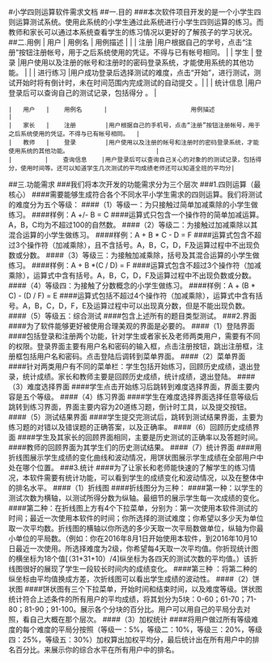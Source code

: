 #小学四则运算软件需求文档
##一.目的
###本次软件项目开发的是一个小学生四则运算测试系统。使用此系统的小学生通过此系统进行小学生四则运算的练习。而教师和家长可以通过本系统查看学生的练习情况以更好的了解孩子的学习状况。
##二.用例
    |   用户   |    用例名    |                       用例描述                                                         |
    |         |    注册      |用户根据自己的学号，点击“注册”按钮注册帐号，用于之后系统使用的凭证。不得与已有帐号相同。  |
    |   学生   |    登录      |用户使用以及注册的帐号和注册时的密码登录系统，才能使用系统的其他功能。                      |
    |         |    进行练习  |用户成功登录后选择测试的难度，点击“开始”，进行测试，测试开始时将有倒计时，未在时间范围内完成测试的自动提交 。|
    |         |    统计信息  |用户登录后可以查询自己的测试记录，包括得分 。                                    |



    |   用户   |    用例名      |                       用例描述                                                           |
    |   家长   |    注册        |用户根据自己的手机号，点击“注册”按钮注册帐号，用于之后系统使用的凭证。不得与已有帐号相同。  |
    |   教师   |    登录        |用户使用以及注册的帐号和注册时的密码登录系统，才能使用系统的其他功能。                        |
    |         |    查询信息    |用户登录后可以查询自己关心的对象的的测试记录，包括得分，使用时间等。还可以知道学生几次测试的平均成绩老师还可以知道全班的平均分|
##三.功能需求
###我们将本次开发的功能需求分为三个层次
###1.四则运算（最核心）
####需要能够生成符合各个不同水平小学生需求的四则运算。我们将测试的难度分为五个等级：
####（1）等级一：为只接触过简单加减乘除的小学生做练习。
####样例：A  +/-  B = C
####运算式只包含一个操作符的简单加减运算。A，B，C均为不超过100的自然数。
####（2）等级二：为接触过加减乘除以其混合运算的小学生做练习。
####样例：A + B * C - D = F
####运算式包含不超过3个操作符（加减乘除），且不含括号。A，B，C，D，F及运算过程中不出现负数或分数。
####（3）等级三：为接触加减乘除，括号及其混合运算的小学生做练习。
####样例：A + B *(C / D) = F
####运算式包含不超过3个操作符（加减乘除），运算式中含有括号。A，B，C，D，F及运算过程中不出现负数或分数。
####（4）等级四：为接触了分数概念的小学生做练习。
####样例：A + (B * C) - (D / F) = E
####运算式包括不超过4个操作符（加减乘除），运算式中含有括号。A，B，C，D，F，E及运算过程中可以出现真分数，但是不能出现负数。
####（5）等级五：综合测试
####包含上述所有的题目类型测试。
###2.界面
####为了软件能够更好被使用合理美观的界面是必要的。
####（1）登陆界面
####包括登录和注册两个功能，针对学生或者家长及老师两类用户，需要有不同的权限。登录界面主要有用户名和密码的输入框，点击注册按钮，跳出注册框，注册框包括用户名和密码。点击登陆后调转到菜单界面。
####（2）菜单界面
####针对两类用户有不同的菜单栏：学生包括开始练习，回顾历史成绩，退出登录，统计成绩。家长和教师主要是回顾历史成绩，统计成绩，退出登陆。
####（3）难度选择界面
####学生点击开始练习后跳转到难度选择界面，界面主要内容是五个等级。
####（4）练习界面
####学生在难度选择界面选择任意等级后跳转到练习界面，界面主要内容为20道练习题，倒计时工具，以及提交按钮。
####（5）测试结果界面
####学生提交完测试后，跳转到测试结果界面，主要为练习题的对错以及错误题的正确答案，以及正确率。
####（6）回顾历史成绩界面
####学生及其家长的回顾界面相同，主要是历史测试的正确率以及答题时间。
####教师的回顾界面为其学生们的历史测试结果。
####（7）统计界面
####用折线图展示学生成绩的变化曲线和波动情况，用饼状图展示学生成绩在全部用户中处在哪个位置。
###3.统计
####为了让家长和老师能快速的了解学生的练习情况，本软件需要有统计功能，可以看到学生的成绩变化和波动情况，以及在整体中的排名水平。
####（1）折线图
####折线图分为三种：
####第一种：以学生的测试次数为横轴，以测试所得分数为纵轴。最细节的展示学生每一次成绩的变化。
####第二种：在折线图上方有4个下拉菜单，分别为：第一次使用本软件测试的时间；最近一次使用本软件的时间；你所选择的测试难度；你希望以多少天为单位取一次平均数。折线图的横轴以你所选的多少天取一次平局数做单位，纵轴为你最小单位的平局数。（例如：你在2016年8月1日开始使用本软件，到2016年10月10日最近一次使用。所选择难度为2级，你希望每4天取一次平均值。你折现统计图的横坐标为18个值[（31+31+10）/4]纵坐标为各四天的测试次数的平均值。）该折线图很好的展现了学生一段较长时间内的成绩变化。 
####第三种 ：将第二种的纵坐标由平均值换成方差，次折线图可以看出学生成绩的波动性。
####（2）饼状图
####饼状图有三个下拉菜单，开始时间和结束时间，以及难度等级。饼状图统计符合上述条件的所有用户的平均成绩，将其划分为5块：0-60；61-70；71-80；81-90；91-100。展示各个分块的百分比。用户可以用自己的平局分去对照，看自己大概在那个层次。
####（3）加权统计
####将用户做过所有等级难度的每个难度的平局分按照（等级一：5%，等级二：10%，等级三：20%，等级四：25%，等级五：30%）加权算出加权平均分，最后统计出在所有用户中的排名百分比。来展示你的综合水平在所有用户中的排名。

